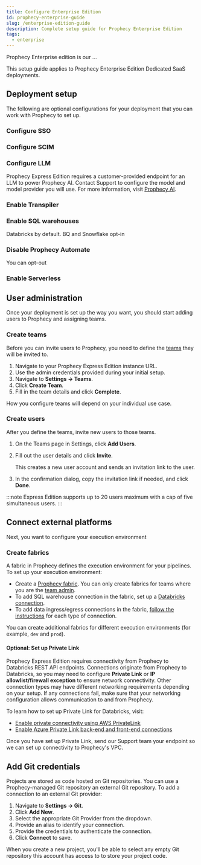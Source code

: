```yaml
---
title: Configure Enterprise Edition
id: prophecy-enterprise-guide
slug: /enterprise-edition-guide
description: Complete setup guide for Prophecy Enterprise Edition
tags:
  - enterprise
---
```


Prophecy Enterprise edition is our ...

This setup guide applies to Prophecy Enterprise Edition Dedicated SaaS deployments.

## Deployment setup

The following are optional configurations for your deployment that you can work with Prophecy to set up.

### Configure SSO

### Configure SCIM

### Configure LLM

Prophecy Express Edition requires a customer-provided endpoint for an LLM to power Prophecy AI. Contact Support to configure the model and model provider you will use. For more information, visit [Prophecy AI](/prophecy-ai).

### Enable Transpiler

### Enable SQL warehouses

Databricks by default. BQ and Snowflake opt-in

### Disable Prophecy Automate

You can opt-out

### Enable Serverless

## User administration

Once your deployment is set up the way you want, you should start adding users to Prophecy and assigning teams.

### Create teams

Before you can invite users to Prophecy, you need to define the [teams](/administration/teams-users/teams-users) they will be invited to.

1. Navigate to your Prophecy Express Edition instance URL.
1. Use the admin credentials provided during your initial setup.
1. Navigate to **Settings → Teams**.
1. Click **Create Team**.
1. Fill in the team details and click **Complete**.

How you configure teams will depend on your individual use case.

### Create users

After you define the teams, invite new users to those teams.

1. On the Teams page in Settings, click **Add Users**.
1. Fill out the user details and click **Invite**.

   This creates a new user account and sends an invitation link to the user.

1. In the confirmation dialog, copy the invitation link if needed, and click **Done**.

:::note
Express Edition supports up to 20 users maximum with a cap of five simultaneous users.
:::

## Connect external platforms

Next, you want to configure your execution environment

### Create fabrics

A fabric in Prophecy defines the execution environment for your pipelines. To set up your execution environment:

- Create a [Prophecy fabric](/administration/fabrics/prophecy-fabrics/). You can only create fabrics for teams where you are the [team admin](/administration/rbac).
- To add SQL warehouse connection in the fabric, set up a [Databricks connection](/administration/fabrics/prophecy-fabrics/connections/databricks).
- To add data ingress/egress connections in the fabric, [follow the instructions](/administration/fabrics/prophecy-fabrics/connections/) for each type of connection.

You can create additional fabrics for different execution environments (for example, `dev` and `prod`).

#### Optional: Set up Private Link

Prophecy Express Edition requires connectivity from Prophecy to Databricks REST API endpoints. Connections originate from Prophecy to Databricks, so you may need to configure **Private Link** or **IP allowlist/firewall exception** to ensure network connectivity. Other connection types may have different networking requirements depending on your setup. If any connections fail, make sure that your networking configuration allows communication to and from Prophecy.

To learn how to set up Private Link for Databricks, visit:

- [Enable private connectivity using AWS PrivateLink](https://docs.databricks.com/aws/en/security/network/classic/privatelink)
- [Enable Azure Private Link back-end and front-end connections](https://learn.microsoft.com/en-us/azure/databricks/security/network/classic/private-link)

Once you have set up Private Link, send our Support team your endpoint so we can set up connectivity to Prophecy's VPC.

## Add Git credentials

Projects are stored as code hosted on Git repositories. You can use a Prophecy-managed Git repository an external Git repository. To add a connection to an external Git provider:

1. Navigate to **Settings → Git**.
1. Click **Add New**.
1. Select the appropriate Git Provider from the dropdown.
1. Provide an alias to identify your connection.
1. Provide the credentials to authenticate the connection.
1. Click **Connect** to save.

When you create a new project, you'll be able to select any empty Git repository this account has access to to store your project code.
